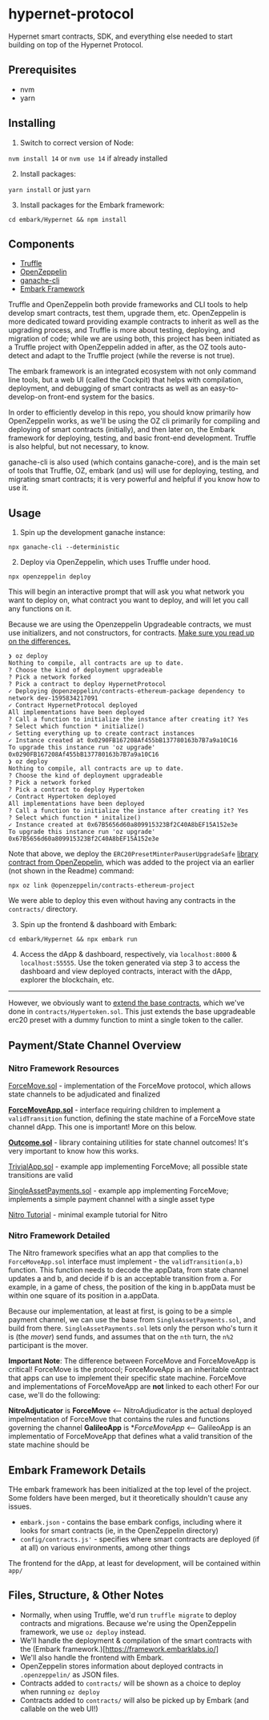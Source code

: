 # hypernet-protocol
Hypernet smart contracts, SDK, and everything else needed to start building on top of the Hypernet Protocol.

## Prerequisites
 - nvm
 - yarn

## Installing
 1) Switch to correct version of Node:

 `nvm install 14` or `nvm use 14` if already installed

 2) Install packages:

 `yarn install` or just `yarn`

 3) Install packages for the Embark framework:

 `cd embark/Hypernet && npm install`

## Components

- [Truffle](https://www.trufflesuite.com/)
- [OpenZeppelin](https://openzeppelin.com/)
- [ganache-cli](https://github.com/trufflesuite/ganache-cli)
- [Embark Framework](https://framework.embarklabs.io/)

Truffle and OpenZeppelin both provide frameworks and CLI tools to help develop smart contracts, test them,
upgrade them, etc. OpenZeppelin is more dedicated toward providing example contracts to inherit as well as the upgrading
process, and Truffle is more about testing, deploying, and migration of code; while we are using both, this project
has been initiated as a Truffle project with OpenZeppelin added in after, as the OZ tools auto-detect and adapt to the
Truffle project (while the reverse is not true).

The embark framework is an integrated ecosystem with not only command line tools, but a web UI (called the Cockpit) that helps
with compilation, deployment, and debugging of smart contracts as well as an easy-to-develop-on front-end system for the basics.

In order to efficiently develop in this repo, you should know primarily how OpenZeppelin works, as we'll be using the OZ cli
primarily for compiling and deploying of smart contracts (initially), and then later on, the Embark framework for deploying,
testing, and basic front-end development. Truffle is also helpful, but not necessary, to know.

ganache-cli is also used (which contains ganache-core), and is the main set of tools that Truffle, OZ, embark (and us) will use for
deploying, testing, and migrating smart contracts; it is very powerful and helpful if you know how to use it.

## Usage

1) Spin up the development ganache instance:

`npx ganache-cli --deterministic`

2) Deploy via OpenZeppelin, which uses Truffle under hood.

`npx openzeppelin deploy`

This will begin an interactive prompt that will ask you what network you want to deploy on,
what contract you want to deploy, and will let you call any functions on it.

Because we are using the Openzeppelin Upgradeable contracts, we must use initializers, and not constructors,
for contracts. [Make sure you read up on the differences.](https://docs.openzeppelin.com/upgrades/2.8/writing-upgradeable)

```
❯ oz deploy
Nothing to compile, all contracts are up to date.
? Choose the kind of deployment upgradeable
? Pick a network forked
? Pick a contract to deploy HypernetProtocol
✓ Deploying @openzeppelin/contracts-ethereum-package dependency to network dev-1595834217091
✓ Contract HypernetProtocol deployed
All implementations have been deployed
? Call a function to initialize the instance after creating it? Yes
? Select which function * initialize()
✓ Setting everything up to create contract instances
✓ Instance created at 0x0290FB167208Af455bB137780163b7B7a9a10C16
To upgrade this instance run 'oz upgrade'
0x0290FB167208Af455bB137780163b7B7a9a10C16
❯ oz deploy
Nothing to compile, all contracts are up to date.
? Choose the kind of deployment upgradeable
? Pick a network forked
? Pick a contract to deploy Hypertoken
✓ Contract Hypertoken deployed
All implementations have been deployed
? Call a function to initialize the instance after creating it? Yes
? Select which function * initalize()
✓ Instance created at 0x67B5656d60a809915323Bf2C40A8bEF15A152e3e
To upgrade this instance run 'oz upgrade'
0x67B5656d60a809915323Bf2C40A8bEF15A152e3e
```

Note that above, we deploy the `ERC20PresetMinterPauserUpgradeSafe` [library contract from OpenZeppelin](https://github.com/OpenZeppelin/openzeppelin-contracts-ethereum-package), which was added to the project via an earlier (not shown in the Readme) command:

`npx oz link @openzeppelin/contracts-ethereum-project`

We were able to deploy this even without having any contracts in the `contracts/` directory.

3) Spin up the frontend & dashboard with Embark:

`cd embark/Hypernet && npx embark run`

4) Access the dApp & dashboard, respectively, via `localhost:8000` & `localhost:55555`. Use the token generated via step 3 to access the dashboard and view deployed contracts, interact with the dApp, explorer the blockchain, etc.

---

However, we obviously want to [extend the base contracts](https://github.com/OpenZeppelin/openzeppelin-contracts-ethereum-package#extending-contracts), which we've done in `contracts/Hypertoken.sol`. This just extends the base upgradeable erc20 preset with a dummy function to mint a single token to the caller.

## Payment/State Channel Overview

### Nitro Framework Resources

[ForceMove.sol](https://protocol.statechannels.org/docs/contract-devs/force-move) - implementation of the ForceMove protocol, which allows state channels to be adjudicated and finalized

**[ForceMoveApp.sol](https://protocol.statechannels.org/docs/contract-api/natspec/forcemoveapp)** - interface requiring children to implement a `validTransition` function, defining the state machine of a ForceMove state channel dApp. This one is important! More on this below.

**[Outcome.sol](https://github.com/statechannels/statechannels/blob/master/packages/nitro-protocol/contracts/Outcome.sol)** - library containing utilities for state channel outcomes! It's very important to know how this works.

[TrivialApp.sol](https://protocol.statechannels.org/docs/contract-api/natspec/trivialapp) - example app implementing ForceMove; all possible state transitions are valid

[SingleAssetPayments.sol](https://protocol.statechannels.org/docs/contract-api/natspec/singleassetpayments) - example app implementing ForceMove; implements a simple payment channel with a single asset type

[Nitro Tutorial](https://github.com/statechannels/nitro-tutorial) - minimal example tutorial for Nitro

### Nitro Framework Detailed

The Nitro framework specifies what an app that complies to the `ForceMoveApp.sol` interface must implement - the `validTransition(a,b)` function. This function needs to decode the appData, from state channel updates a and b, and decide if b is an acceptable transition from a. For example, in a game of chess, the position of the king in b.appData must be within one square of its position in a.appData.

Because our implementation, at least at first, is going to be a simple payment channel, we can use the base from `SingleAssetPayments.sol`, and build from there. `SingleAssetPayments.sol` lets only the person who's turn it is (the *mover*) send funds, and assumes that on the `nth` turn, the `n%2` participant is the mover.

**Important Note**: The difference between ForceMove and ForceMoveApp is critical! ForceMove is the protocol; ForceMoveApp is an inheritable contract that apps can use
to implement their specific state machine. ForceMove and implementations of ForceMoveApp are **not** linked to each other! For our case, we'll do the following:

**NitroAdjuticator** is **ForceMove** <-- NitroAdjudicator is the actual deployed impelmentation of ForceMove that contains the rules and functions governing the channel
**GalileoApp** is **ForceMoveApp* <-- GalileoApp is an implementatio of ForceMoveApp that defines what a valid transition of the state machine should be

## Embark Framework Details

THe embark framework has been initialized at the top level of the project. Some folders have been merged, but it theoretically shouldn't cause any issues.

 - `embark.json` - contains the base embark configs, including where it looks for smart contracts (ie, in the OpenZeppelin directory)
 - `config/contracts.js'` - specifies where smart contracts are deployed (if at all) on various environments, among other things

The frontend for the dApp, at least for development, will be contained within `app/`

## Files, Structure, & Other Notes

 - Normally, when using Truffle, we'd run `truffle migrate` to deploy contracts and migrations. Because we're using the OpenZeppelin framework, we use `oz deploy` instead.
 - We'll handle the deployment & compilation of the smart contracts with the (Embark framework.)[https://framework.embarklabs.io/]
 - We'll also handle the frontend with Embark.
 - OpenZeppelin stores information about deployed contracts in `.openzeppelin/` as JSON files.
 - Contracts added to `contracts/` will be shown as a choice to deploy when running `oz deploy`
 - Contracts added to `contracts/` will also be picked up by Embark (and callable on the web UI!)
